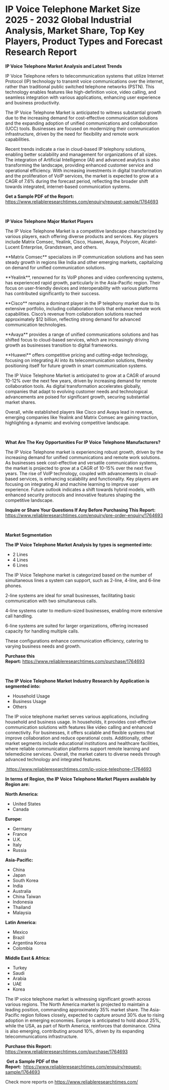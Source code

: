 <p><h1>IP Voice Telephone Market Size 2025 - 2032 Global Industrial Analysis, Market Share, Top Key Players, Product Types and Forecast Research Report</h1></p><p><strong>IP Voice Telephone Market Analysis and Latest Trends</strong></p>
<p><p>IP Voice Telephone refers to telecommunication systems that utilize Internet Protocol (IP) technology to transmit voice communications over the internet, rather than traditional public switched telephone networks (PSTN). This technology enables features like high-definition voice, video calling, and seamless integration with various applications, enhancing user experience and business productivity.</p><p>The IP Voice Telephone Market is anticipated to witness substantial growth due to the increasing demand for cost-effective communication solutions and the expanding adoption of unified communications and collaboration (UCC) tools. Businesses are focused on modernizing their communication infrastructure, driven by the need for flexibility and remote work capabilities. </p><p>Recent trends indicate a rise in cloud-based IP telephony solutions, enabling better scalability and management for organizations of all sizes. The integration of Artificial Intelligence (AI) and advanced analytics is also transforming the landscape, providing enhanced customer service and operational efficiency. With increasing investments in digital transformation and the proliferation of VoIP services, the market is expected to grow at a CAGR of 7.6% during the forecast period, reflecting the broader shift towards integrated, internet-based communication systems.</p></p>
<p><strong>Get a Sample PDF of the Report:&nbsp;</strong> <a href="https://www.reliableresearchtimes.com/enquiry/request-sample/1764693?utm_campaign=2457&utm_medium=2&utm_source=Github&utm_content=ia&utm_term=15022025&utm_id=ip-voice-telephone">https://www.reliableresearchtimes.com/enquiry/request-sample/1764693</a></p>
<p>&nbsp;</p>
<p><strong>IP Voice Telephone Major Market Players</strong></p>
<p><p>The IP Voice Telephone Market is a competitive landscape characterized by various players, each offering diverse products and services. Key players include Matrix Comsec, Yealink, Cisco, Huawei, Avaya, Polycom, Alcatel-Lucent Enterprise, Grandstream, and others. </p><p>**Matrix Comsec** specializes in IP communication solutions and has seen steady growth in regions like India and other emerging markets, capitalizing on demand for unified communication solutions. </p><p>**Yealink**, renowned for its VoIP phones and video conferencing systems, has experienced rapid growth, particularly in the Asia-Pacific region. Their focus on user-friendly devices and interoperability with various platforms has contributed significantly to their success. </p><p>**Cisco** remains a dominant player in the IP telephony market due to its extensive portfolio, including collaboration tools that enhance remote work capabilities. Cisco’s revenue from collaboration solutions reached approximately $12 billion, reflecting strong demand for advanced communication technologies.</p><p>**Avaya** provides a range of unified communications solutions and has shifted focus to cloud-based services, which are increasingly driving growth as businesses transition to digital frameworks. </p><p>**Huawei** offers competitive pricing and cutting-edge technology, focusing on integrating AI into its telecommunication solutions, thereby positioning itself for future growth in smart communication systems.</p><p>The IP Voice Telephone Market is anticipated to grow at a CAGR of around 10-12% over the next few years, driven by increasing demand for remote collaboration tools. As digital transformation accelerates globally, companies that adapt to evolving customer needs and technological advancements are poised for significant growth, securing substantial market shares. </p><p>Overall, while established players like Cisco and Avaya lead in revenue, emerging companies like Yealink and Matrix Comsec are gaining traction, highlighting a dynamic and evolving competitive landscape.</p></p>
<p>&nbsp;</p>
<p><strong>What Are The Key Opportunities For IP Voice Telephone Manufacturers?</strong></p>
<p><p>The IP Voice Telephone market is experiencing robust growth, driven by the increasing demand for unified communications and remote work solutions. As businesses seek cost-effective and versatile communication systems, the market is projected to grow at a CAGR of 10-15% over the next five years. The rise of VoIP technology, coupled with advancements in cloud-based services, is enhancing scalability and functionality. Key players are focusing on integrating AI and machine learning to improve user experience. Future outlook indicates a shift towards hybrid models, with enhanced security protocols and innovative features shaping the competitive landscape.</p></p>
<p><strong>Inquire or Share Your Questions If Any Before Purchasing This Report:</strong> <a href="https://www.reliableresearchtimes.com/enquiry/pre-order-enquiry/1764693?utm_campaign=2457&utm_medium=2&utm_source=Github&utm_content=ia&utm_term=15022025&utm_id=ip-voice-telephone">https://www.reliableresearchtimes.com/enquiry/pre-order-enquiry/1764693</a></p>
<p>&nbsp;</p>
<p><strong>Market Segmentation</strong></p>
<p><strong>The IP Voice Telephone Market Analysis by types is segmented into:</strong></p>
<p><ul><li>2 Lines</li><li>4 Lines</li><li>6 Lines</li></ul></p>
<p><p>The IP Voice Telephone market is categorized based on the number of simultaneous lines a system can support, such as 2-line, 4-line, and 6-line phones. </p><p>2-line systems are ideal for small businesses, facilitating basic communication with two simultaneous calls. </p><p>4-line systems cater to medium-sized businesses, enabling more extensive call handling. </p><p>6-line systems are suited for larger organizations, offering increased capacity for handling multiple calls. </p><p>These configurations enhance communication efficiency, catering to varying business needs and growth.</p></p>
<p><strong>Purchase this Report:&nbsp;</strong><a href="https://www.reliableresearchtimes.com/purchase/1764693?utm_campaign=2457&utm_medium=2&utm_source=Github&utm_content=ia&utm_term=15022025&utm_id=ip-voice-telephone">https://www.reliableresearchtimes.com/purchase/1764693</a></p>
<p>&nbsp;</p>
<p><strong>The IP Voice Telephone Market Industry Research by Application is segmented into:</strong></p>
<p><ul><li>Household Usage</li><li>Business Usage</li><li>Others</li></ul></p>
<p><p>The IP voice telephone market serves various applications, including household and business usage. In households, it provides cost-effective communication solutions with features like video calling and enhanced connectivity. For businesses, it offers scalable and flexible systems that improve collaboration and reduce operational costs. Additionally, other market segments include educational institutions and healthcare facilities, where reliable communication platforms support remote learning and telemedicine services. Overall, the market caters to diverse needs through advanced technology and integrated features.</p></p>
<p><a href="https://www.reliableresearchtimes.com/ip-voice-telephone-r1764693?utm_campaign=2457&utm_medium=2&utm_source=Github&utm_content=ia&utm_term=15022025&utm_id=ip-voice-telephone">&nbsp;https://www.reliableresearchtimes.com/ip-voice-telephone-r1764693</a></p>
<p><strong>In terms of Region, the IP Voice Telephone Market Players available by Region are:</strong></p>
<p>
    <p> <strong> North America: </strong>
        <ul>
            <li>United States</li>
            <li>Canada</li>
        </ul>
        </p> 
    <p> <strong> Europe: </strong>
        <ul>
            <li>Germany</li>
            <li>France</li>
            <li>U.K.</li>
            <li>Italy</li>
            <li>Russia</li>
        </ul>
        </p> 
    <p> <strong> Asia-Pacific: </strong>
        <ul>
            <li>China</li>
            <li>Japan</li>
            <li>South Korea</li>
            <li>India</li>
            <li>Australia</li>
            <li>China Taiwan</li>
            <li>Indonesia</li>
            <li>Thailand</li>
            <li>Malaysia</li>
        </ul>
        </p> 
    <p> <strong> Latin America: </strong>
        <ul>
            <li>Mexico</li>
            <li>Brazil</li>
            <li>Argentina Korea</li>
            <li>Colombia</li>
        </ul>
        </p> 
    <p> <strong> Middle East & Africa: </strong>
        <ul>
            <li>Turkey</li>
            <li>Saudi</li>
            <li>Arabia</li>
            <li>UAE</li>
            <li>Korea</li>
        </ul>
    </p>
    </p>
<p><p>The IP voice telephone market is witnessing significant growth across various regions. The North America market is projected to maintain a leading position, commanding approximately 35% market share. The Asia-Pacific region follows closely, expected to capture around 30% due to rising adoption in emerging economies. Europe is anticipated to hold about 25%, while the USA, as part of North America, reinforces that dominance. China is also emerging, contributing around 10%, driven by its expanding telecommunications infrastructure.</p></p>
<p><strong>Purchase this Report: </strong><a href="https://www.reliableresearchtimes.com/purchase/1764693?utm_campaign=2457&utm_medium=2&utm_source=Github&utm_content=ia&utm_term=15022025&utm_id=ip-voice-telephone">https://www.reliableresearchtimes.com/purchase/1764693</a></p>
<p>&nbsp;<strong>Get a Sample PDF of the Report:&nbsp;&nbsp;</strong><a href="https://www.reliableresearchtimes.com/enquiry/request-sample/1764693?utm_campaign=2457&utm_medium=2&utm_source=Github&utm_content=ia&utm_term=15022025&utm_id=ip-voice-telephone">https://www.reliableresearchtimes.com/enquiry/request-sample/1764693</a></p>
<p><strong></strong></p>
<p>Check more reports on <a href="https://www.reliableresearchtimes.com/?utm_campaign=2457&utm_medium=2&utm_source=Github&utm_content=ia&utm_term=15022025&utm_id=ip-voice-telephone">https://www.reliableresearchtimes.com/</a></p>